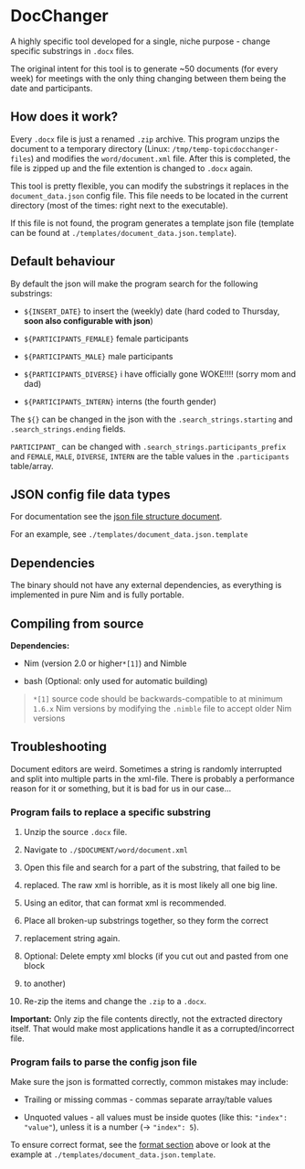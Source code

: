 # DocChanger

A highly specific tool developed for a single, niche purpose - change specific
substrings in `.docx` files.

The original intent for this tool is to generate ~50 documents (for
every week) for meetings with the only thing changing between them being
the date and participants.

## How does it work?

Every `.docx` file is just a renamed `.zip` archive. This program unzips
the document to a temporary directory (Linux: `/tmp/temp-topicdocchanger-files`)
and modifies the `word/document.xml` file. After this is completed, the file is
zipped up and the file extention is changed to `.docx` again.

This tool is pretty flexible, you can modify the substrings it replaces in
the `document_data.json` config file. This file needs to be located in the
current directory (most of the times: right next to the executable).

If this file is not found, the program generates a template json file
(template can be found at `./templates/document_data.json.template`).

## Default behaviour

By default the json will make the program search for the following substrings:

* `${INSERT_DATE}` to insert the (weekly) date (hard coded to Thursday,
  **soon also configurable with json**)

* `${PARTICIPANTS_FEMALE}` female participants

* `${PARTICIPANTS_MALE}` male participants

* `${PARTICIPANTS_DIVERSE}` i have officially gone WOKE!!!! (sorry mom and dad)

* `${PARTICIPANTS_INTERN}` interns (the fourth gender)

The `${}` can be changed in the json with the `.search_strings.starting` and
`.search_strings.ending` fields.

`PARTICIPANT_` can be changed with `.search_strings.participants_prefix` and
`FEMALE`, `MALE`, `DIVERSE`, `INTERN` are the table values in the
`.participants` table/array.

## JSON config file data types

For documentation see the [json file structure document](./templates/README.md).

For an example, see `./templates/document_data.json.template`

## Dependencies

The binary should not have any external dependencies, as everything
is implemented in pure Nim and is fully portable.

## Compiling from source

**Dependencies:**

* Nim (version 2.0 or higher`*[1]`) and Nimble

* bash (Optional: only used for automatic building)

> `*[1]` source code should be backwards-compatible to at minimum `1.6.x`
> Nim versions by modifying the `.nimble` file to accept older Nim versions

## Troubleshooting

Document editors are weird. Sometimes a string is randomly interrupted and
split into multiple parts in the xml-file. There is probably a performance
reason for it or something, but it is bad for us in our case...

### Program fails to replace a specific substring

1. Unzip the source `.docx` file.

2. Navigate to `./$DOCUMENT/word/document.xml`

3. Open this file and search for a part of the substring, that failed to be
4. replaced. The raw xml is horrible, as it is most likely all one big line.
5. Using an editor, that can format xml is recommended.

6. Place all broken-up substrings together, so they form the correct
7. replacement string again.

8. Optional: Delete empty xml blocks (if you cut out and pasted from one block
9. to another)

10. Re-zip the items and change the `.zip` to a `.docx`.

   **Important:** Only zip the file contents directly, not the extracted
   directory itself. That would make most applications handle it as a
   corrupted/incorrect file.

### Program fails to parse the config json file

Make sure the json is formatted correctly, common mistakes may include:

* Trailing or missing commas - commas separate array/table values

* Unquoted values - all values must be inside quotes (like this:
  `"index": "value"`), unless it is a number (-> `"index": 5`).

To ensure correct format, see the [format section](#json-config-file-data-types)
above or look at the example at `./templates/document_data.json.template`.
